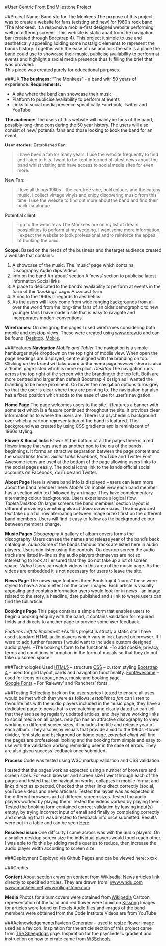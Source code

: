 #User Centric Front End Milestone Project

##Project Name: Band site for The Monkees 
The purpose of this project was to create a website for fans (existing and new) for 1960’s rock band ‘The Monkees’.  It a responsive mobile-first designed website performing well on differing screens. This website is static apart from the navigation bar (created through Bootstrap 4). 
This project it simple to use and aesthetically appealing holding some nostalgic elements to represent the bands history.  Together with the ease of use and look the site is a place the band could use to showcase their music, publicise availability to perform at events and highlight a social media presence thus fulfilling the brief that was provided.  
This piece was created purely for educational purposes.  

###UX
**The business:**
 “The Monkees” - a band with 50 years of experience.
**Requirements:** 
-	A site where the band can showcase their music
-	Platform to publicise availability to perform at events
-	Links to social media presence specifically Facebook, Twitter and YouTube.

**The audience:**
The users of this website will mainly be fans of the band, possibly long-time considering the 50 year history. The users will also consist of new/ potential fans and those looking to book the band for an event. 

**User stories:**
Established Fan: 
>I have been a fan for many years. I use the website frequently to find and listen to hits. I want to be kept informed of latest news about the band whilst visiting and have access to social media sites for even more. 

New Fan:
>I love all things 1960s – the carefree vibe, bold colours and the catchy music. I collect vintage vinyls and enjoy discovering music from this time.  I use the website to find out more about the band and find their back-catalogue. 

Potential client: 
> I go to the website as The Monkees are on my list of dream possibilities to perform at my wedding. I want some more information, I expect the website to look professional and to reinforce the appeal of booking the band. 

**Scope:**
Based on the needs of the business and the target audience created a website that contains:
1.	A showcase of the music. The ‘music’ page which contains:
Discography 
Audio clips
Videos
2.	Info on the band
An ‘about’ section
A ‘news’ section to publicise latest information
Social links
3.	A place to dedicated to the band’s availability to perform at events in the form of the ‘bookings’ page:
A contact form
4.	A nod to the 1960s in regards to aesthetics
5.	As the users will likely come from wide ranging backgrounds from all over the world from the long-time fans of an older demographic to new younger fans I have made a site that is easy to navigate and incorporates modern conventions. 

**Wireframes:**
On designing the pages I used wireframes considering both mobile and desktop views. These were created using www.draw.io  and can be found:
[Desktop](blob/master/assets/other/desktopWireframes.pdf).
[Mobile](blob/master/assets/other/mobileWireframes.pdf).

###Features
**Navigation**
*Mobile and Tablet*
The navigation is a simple hamburger style dropdown on the top right of mobile view. When open the page headings are displayed, centre aligned with the branding on top. Clicking on the brand will take users to the home page however there is also a ‘home’ page listed which is more explicit. 
*Desktop*
The navigation runs across the top right of the screen with the branding to the top left. Both are more centred and larger than default Bootstrap 4 design as I wanted the branding to be more prominent. On hover the navigation options turns grey so that the user is clear where they are pointing to. The navigation bar also has a fixed position which adds to the ease of use for user’s navigation. 

**Home Page**
The page welcomes users to the site. It features a banner with some text which is a feature continued throughout the site. It provides clear information as to where the users are. 
There is a psychedelic background over which a cartoon representation of the band is featured. The background was created by using CSS gradients and is reminiscent of 1960s styling. 

**Flower & Social links**
*Flower*
At the bottom of all the pages there is a red flower image that was used as another nod to the era of the bands beginnings. It forms an attractive separation between the page content and the social links footer. 
*Social Links*
Facebook, YouTube and Twitter Font Awesome icons are used at the bottom of the page allowing users links to the social pages easily. The social icons link to the bands official social accounts on Facebook, YouTube and Twitter. 

**About Page**
Here is where band info is displayed – users can learn more about the band members here. 
*Mobile*
On mobile view each band member has a section with text followed by an image. They have complementary alternating colour backgrounds. Users experience a logical flow. 
*Tablet/Desktop*
On larger screens the band members’ section layout is different providing something else at these screen sizes. The images and text take up a full row alternating between image or text first on the different band members. Users will find it easy to follow as the background colour between members change. 
 
**Music Pages**
*Discography*
A gallery of album covers forms the discography. Users can see the names and release year of the band’s back catalogue. 
*Audio*
Some of the bands famous tracks are listed here in audio players. Users can listen using the controls.  On desktop screen the audio tracks are listed in-line as the audio players themselves are not so interesting to look at I ensured that they do not take up a lot of screen space. 
*Video*
Users can watch videos in this area of the music page. As the videos are embedded it is not necessary for users to leave the site.

**News Page**
The news page features three Bootstrap 4 “cards” these were styled to have a zoom effect on the cover images. Each article is visually appealing and contains information users would look for in news - an image related to the story, a headline, date published and a link to where users can find the full article. 

**Bookings Page**
This page contains a simple form that enables users to begin a booking enquiry with the band, it contains validation for required fields and directs to another page to provide some user feedback. 

*Features Left to Implement*
+As this project is strictly a static site I have used standard HTML audio players which vary in look based on browser. If I were to add further features I would want to include a custom designed audio player.
+The bookings form to be functional. 
+To add cookie, privacy, terms and conditions information in the form of modals so that they do not take up screen space

###Technologies Used
[HTML5]( https://developer.mozilla.org/en-US/docs/Web/Guide/HTML/HTML5) – structure 
[CSS]( https://developer.mozilla.org/en-US/docs/Web/CSS) – custom styling
[Bootstrap 4]( https://getbootstrap.com/) – used for grid layout, cards and navigation functionality. 
[FontAwesome](https://fontawesome.com/) – used for icons on about, news, music and booking page.  
[Google Fonts]( https://fonts.google.com/) – For ‘Raleway’ and ‘Ranchers’ fonts. 

###Testing
Reflecting back on the user stories I tested to ensure all uses would be met which they were as follows:
_established fan_ can listen to favourite hits with the audio players included in the music page, they have a dedicated page to news that is eye catching and clearly dated so can tell that they are seeing regularly updated articles, and they have working links to social media on all pages. 
_new fan_ has an attractive discography to view working on different screen sizes, it includes the title and release year of each album. They also enjoy visuals that provide a nod to the 1960s –flower divider, font style and background on home page. 
_potential client_ will find the pages are professional looking and the booking form simple and easy to use with the validation working reminding user in the case of errors. They are also given success feedback once submitted.  

**Process**
Code was tested using W3C markup validation and CSS validation.

I tested that the pages work as expected using a number of browsers and screen sizes.
For each browser and screen size I went through each of the pages and tested that the navigation works, collapses in mobile format and links direct as expected. 
Checked that other links direct correctly (social, youTube videos and news articles).
Tested the layout was as expected in the different browsers and at different screen sizes.
Tested the audio players worked by playing them.
Tested the videos worked by playing them.
Tested the booking form contained correct validation by leaving input(s) empty, by trying incorrect input of email and finally by completing correctly and checking that I was directed to feedback info once submitted. 
Results were put in a table and can be seen [Here]( blob/master/assets/other/testingSpreadsheet.xlsx).

**Resolved issue**
One difficulty I came across was with the audio players. On a smaller desktop screen size the individual players would touch each other. I was able to fix this by adding media queries to reduce, then increase the audio player width according to screen size. 

###Deployment
Deployed via Github Pages and can be viewed here: xxxx

###Credits

**Content**
About section draws on content from Wikipedia.
News articles link directly to specified articles. They are drawn from:
www.wndu.com
www.monkees.net
www.rollingstone.com	


**Media**
Photos for album covers were obtained from [Wikipedia]( https://en.wikipedia.org/)
Cartoon representation of the band and red flower were found on [Kisspng]( https://www.kisspng.com/)
Images for articles were found on [Pexels]( https://www.pexels.com/)
Audio files and images of the band members were obtained from the Code Institute
Videos are from YouTube 

###Acknowledgements
[Favicon Generator]( https://www.favicon-generator.org/) –  used  to resize flower image used as a favicon. 
Inspiration for the article section of this project came from [The Sheepdogs]( https://thesheepdogs.com/) page.
Inspiration for the psychedelic gradient and instruction on how to create came from [W3Schools]( https://www.w3schools.com/css/css3_gradients.asp). 








